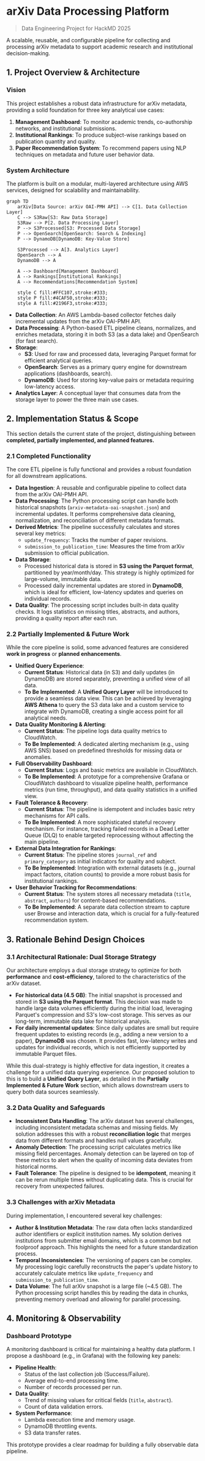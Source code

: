 # arXiv Data Processing Platform

> Data Engineering Project for HackMD 2025

A scalable, reusable, and configurable pipeline for collecting and processing arXiv metadata to support academic research and institutional decision-making.

## 1. Project Overview & Architecture

### Vision

This project establishes a robust data infrastructure for arXiv metadata, providing a solid foundation for three key analytical use cases:
1. **Management Dashboard**: To monitor academic trends, co-authorship networks, and institutional submissions.
2. **Institutional Rankings**: To produce subject-wise rankings based on publication quantity and quality.
3. **Paper Recommendation System**: To recommend papers using NLP techniques on metadata and future user behavior data.

### System Architecture

The platform is built on a modular, multi-layered architecture using AWS services, designed for scalability and maintainability.

```mermaid
graph TD
    arXiv[Data Source: arXiv OAI-PMH API] --> C[1. Data Collection Layer]
    C --> S3Raw[S3: Raw Data Storage]
    S3Raw --> P[2. Data Processing Layer]
    P --> S3Processed[S3: Processed Data Storage]
    P --> OpenSearch[OpenSearch: Search & Indexing]
    P --> DynamoDB[DynamoDB: Key-Value Store]

    S3Processed --> A[3. Analytics Layer]
    OpenSearch --> A
    DynamoDB --> A

    A --> Dashboard[Management Dashboard]
    A --> Rankings[Institutional Rankings]
    A --> Recommendations[Recommendation System]

    style C fill:#FFC107,stroke:#333;
    style P fill:#4CAF50,stroke:#333;
    style A fill:#2196F3,stroke:#333;
```

- **Data Collection**: An AWS Lambda-based collector fetches daily incremental updates from the arXiv OAI-PMH API.
- **Data Processing**: A Python-based ETL pipeline cleans, normalizes, and enriches metadata, storing it in both S3 (as a data lake) and OpenSearch (for fast search).
- **Storage**:
    - **S3**: Used for raw and processed data, leveraging Parquet format for efficient analytical queries.
    - **OpenSearch**: Serves as a primary query engine for downstream applications (dashboards, search).
    - **DynamoDB**: Used for storing key-value pairs or metadata requiring low-latency access.
- **Analytics Layer**: A conceptual layer that consumes data from the storage layer to power the three main use cases.


## 2. Implementation Status & Scope

This section details the current state of the project, distinguishing between **completed, partially implemented, and planned features.**

### 2.1 Completed Functionality
The core ETL pipeline is fully functional and provides a robust foundation for all downstream applications.

- **Data Ingestion**: A reusable and configurable pipeline to collect data from the arXiv OAI-PMH API.
- **Data Processing**: The Python processing script can handle both historical snapshots (`arxiv-metadata-oai-snapshot.json`) and incremental updates. It performs comprehensive data cleaning, normalization, and reconciliation of different metadata formats.
- **Derived Metrics**: The pipeline successfully calculates and stores several key metrics:
    - `update_frequency`: Tracks the number of paper revisions.
    - `submission_to_publication_time`: Measures the time from arXiv submission to official publication.
- **Data Storage**:
    - Processed historical data is stored in **S3 using the Parquet format**, partitioned by year/month/day. This strategy is highly optimized for large-volume, immutable data.
    - Processed daily incremental updates are stored in **DynamoDB**, which is ideal for efficient, low-latency updates and queries on individual records.
- **Data Quality**: The processing script includes built-in data quality checks. It logs statistics on missing titles, abstracts, and authors, providing a quality report after each run.

### 2.2 Partially Implemented & Future Work
While the core pipeline is solid, some advanced features are considered **work in progress** or **planned enhancements**.

- **Unified Query Experience**:
    - **Current Status**: Historical data (in S3) and daily updates (in DynamoDB) are stored separately, preventing a unified view of all data.
    - **To Be Implemented**: A **Unified Query Layer** will be introduced to provide a seamless data view. This can be achieved by leveraging **AWS Athena** to query the S3 data lake and a custom service to integrate with DynamoDB, creating a single access point for all analytical needs.
- **Data Quality Monitoring & Alerting**:
    - **Current Status**: The pipeline logs data quality metrics to CloudWatch.
    - **To Be Implemented**: A dedicated alerting mechanism (e.g., using AWS SNS) based on predefined thresholds for missing data or anomalies.
- **Full Observability Dashboard**:
    - **Current Status**: Logs and basic metrics are available in CloudWatch.
    - **To Be Implemented**: A prototype for a comprehensive Grafana or CloudWatch dashboard to visualize pipeline health, performance metrics (run time, throughput), and data quality statistics in a unified view.
- **Fault Tolerance & Recovery**:
    - **Current Status**: The pipeline is idempotent and includes basic retry mechanisms for API calls.
    - **To Be Implemented**: A more sophisticated stateful recovery mechanism. For instance, tracking failed records in a Dead Letter Queue (DLQ) to enable targeted reprocessing without affecting the main pipeline.
- **External Data Integration for Rankings**:
    - **Current Status**: The pipeline stores `journal_ref` and `primary_category` as initial indicators for quality and subject.
    - **To Be Implemented**: Integration with external datasets (e.g., journal impact factors, citation counts) to provide a more robust basis for institutional rankings.
- **User Behavior Tracking for Recommendations**:
    - **Current Status**: The system stores all necessary metadata (`title`, `abstract`, `authors`) for content-based recommendations.
    - **To Be Implemented**: A separate data collection stream to capture user Browse and interaction data, which is crucial for a fully-featured recommendation system.

## 3. Rationale Behind Design Choices

### 3.1 Architectural Rationale: Dual Storage Strategy

Our architecture employs a dual storage strategy to optimize for both **performance** and **cost-efficiency**, tailored to the characteristics of the arXiv dataset.

- **For historical data (4.5 GB)**: The initial snapshot is processed and stored in **S3 using the Parquet format**. This decision was made to handle large data volumes efficiently during the initial load, leveraging Parquet's compression and S3's low-cost storage. This serves as our long-term, immutable data lake for historical analysis.
- **For daily incremental updates**: Since daily updates are small but require frequent updates to existing records (e.g., adding a new version to a paper), **DynamoDB** was chosen. It provides fast, low-latency writes and updates for individual records, which is not efficiently supported by immutable Parquet files.

While this dual-strategy is highly effective for data ingestion, it creates a challenge for a unified data querying experience. Our proposed solution to this is to build a **Unified Query Layer**, as detailed in the **Partially Implemented & Future Work** section, which allows downstream users to query both data sources seamlessly.

### 3.2 Data Quality and Safeguards

- **Inconsistent Data Handling**: The arXiv dataset has several challenges, including inconsistent metadata schemas and missing fields. My solution addresses this with a robust **reconciliation logic** that merges data from different formats and handles null values gracefully.
- **Anomaly Detection**: The processing script calculates metrics like missing field percentages. Anomaly detection can be layered on top of these metrics to alert when the quality of incoming data deviates from historical norms.
- **Fault Tolerance**: The pipeline is designed to be **idempotent**, meaning it can be rerun multiple times without duplicating data. This is crucial for recovery from unexpected failures.

### 3.3 Challenges with arXiv Metadata

During implementation, I encountered several key challenges:
- **Author & Institution Metadata**: The raw data often lacks standardized author identifiers or explicit institution names. My solution derives institutions from submitter email domains, which is a common but not foolproof approach. This highlights the need for a future standardization process.
- **Temporal Inconsistencies**: The versioning of papers can be complex. My processing logic carefully reconstructs the paper's update history to accurately calculate metrics like `update_frequency` and `submission_to_publication_time`.
- **Data Volume**: The full arXiv snapshot is a large file (~4.5 GB). The Python processing script handles this by reading the data in chunks, preventing memory overload and allowing for parallel processing.

## 4. Monitoring & Observability

### Dashboard Prototype

A monitoring dashboard is critical for maintaining a healthy data platform. I propose a dashboard (e.g., in Grafana) with the following key panels:
- **Pipeline Health**:
    - Status of the last collection job (Success/Failure).
    - Average end-to-end processing time.
    - Number of records processed per run.
- **Data Quality**:
    - Trend of missing values for critical fields (`title`, `abstract`).
    - Count of data validation errors.
- **System Performance**:
    - Lambda execution time and memory usage.
    - DynamoDB throttling events.
    - S3 data transfer rates.

This prototype provides a clear roadmap for building a fully observable data pipeline.
